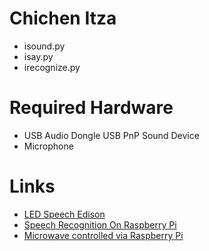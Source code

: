 # Chichen Itza

- isound.py
- isay.py
- irecognize.py

# Required Hardware

- USB Audio Dongle USB PnP Sound Device
- Microphone

# Links

- [LED Speech Edison](https://github.com/drejkim/led-speech-edison)
- [Speech Recognition On Raspberry Pi](http://www.rmnd.net/speech-recognition-on-raspberry-pi-with-sphinx-racket-and-arduino/)
- [Microwave controlled via Raspberry Pi](https://github.com/ndbroadbent/raspberry_picrowave)